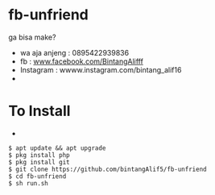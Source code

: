# fb-unfriend
ga bisa make? 
- wa aja anjeng : 0895422939836
- fb : www.facebook.com/BintangAlifff
- Instagram : wwww.instagram.com/bintang_alif16
-
# To Install
-
```
$ apt update && apt upgrade
$ pkg install php 
$ pkg install git
$ git clone https://github.com/bintangAlif5/fb-unfriend
$ cd fb-unfriend
$ sh run.sh
```
